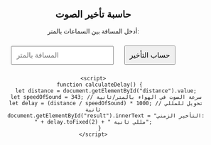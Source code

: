 <!DOCTYPE html>
<html lang="ar">
<head>
    <meta charset="UTF-8">
    <meta name="viewport" content="width=device-width, initial-scale=1.0">
    <title>حاسبة تأخير الصوت</title>
    <style>
        body { font-family: Arial, sans-serif; text-align: center; margin: 20px; }
        input, button { margin: 10px; padding: 10px; font-size: 16px; }
    </style>
</head>
<body>
    <h2>حاسبة تأخير الصوت</h2>
    <p>أدخل المسافة بين السماعات بالمتر:</p>
    <input type="number" id="distance" placeholder="المسافة بالمتر">
    <button onclick="calculateDelay()">حساب التأخير</button>
    <p id="result"></p>

    <script>
        function calculateDelay() {
            let distance = document.getElementById("distance").value;
            let speedOfSound = 343; // سرعة الصوت في الهواء بالمتر/ثانية
            let delay = (distance / speedOfSound) * 1000; // تحويل للمللي ثانية
            document.getElementById("result").innerText = "التأخير الزمني: " + delay.toFixed(2) + " مللي ثانية";
        }
    </script>
</body>
</html>
